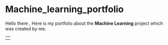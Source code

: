 # Machine_learning_portfolio
<p>Hello there , Here is my portfolio about the <b>Machine Learning</b> project which was created by me. </p>
<table>
<th></th>
</table>

